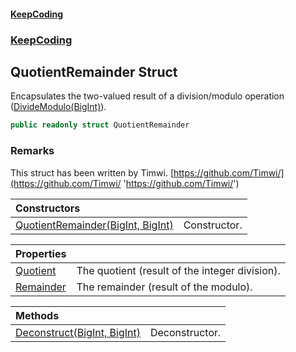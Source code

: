 #### [KeepCoding](index.md 'index')
### [KeepCoding](KeepCoding.md 'KeepCoding')
## QuotientRemainder Struct
Encapsulates the two-valued result of a division/modulo operation ([DivideModulo(BigInt)](BigInt.DivideModulo.hKNytB2JMgJyLX17vZnr3Q.md 'KeepCoding.BigInt.DivideModulo(KeepCoding.BigInt)')).  
```csharp
public readonly struct QuotientRemainder
```
### Remarks
This struct has been written by Timwi. [https://github.com/Timwi/](https://github.com/Timwi/ 'https://github.com/Timwi/')

| Constructors | |
| :--- | :--- |
| [QuotientRemainder(BigInt, BigInt)](QuotientRemainder..ctor.v3QmkZhplQ6mGlK4dFwwpw.md 'KeepCoding.QuotientRemainder.QuotientRemainder(KeepCoding.BigInt, KeepCoding.BigInt)') | Constructor.<br/> |

| Properties | |
| :--- | :--- |
| [Quotient](QuotientRemainder.Quotient.md 'KeepCoding.QuotientRemainder.Quotient') | The quotient (result of the integer division).<br/> |
| [Remainder](QuotientRemainder.Remainder.md 'KeepCoding.QuotientRemainder.Remainder') | The remainder (result of the modulo).<br/> |

| Methods | |
| :--- | :--- |
| [Deconstruct(BigInt, BigInt)](QuotientRemainder.Deconstruct.sVkB5HRiOyGPXy0DZrh+0Q.md 'KeepCoding.QuotientRemainder.Deconstruct(KeepCoding.BigInt, KeepCoding.BigInt)') | Deconstructor.<br/> |
